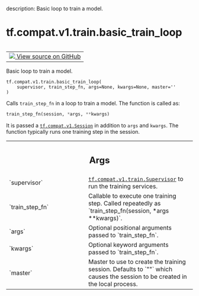 description: Basic loop to train a model.

<div itemscope itemtype="http://developers.google.com/ReferenceObject">
<meta itemprop="name" content="tf.compat.v1.train.basic_train_loop" />
<meta itemprop="path" content="Stable" />
</div>

# tf.compat.v1.train.basic_train_loop

<!-- Insert buttons and diff -->

<table class="tfo-notebook-buttons tfo-api nocontent" align="left">
<td>
  <a target="_blank" href="https://github.com/tensorflow/tensorflow/blob/r2.2/tensorflow/python/training/basic_loops.py#L24-L65">
    <img src="https://www.tensorflow.org/images/GitHub-Mark-32px.png" />
    View source on GitHub
  </a>
</td>
</table>



Basic loop to train a model.

<pre class="devsite-click-to-copy prettyprint lang-py tfo-signature-link">
<code>tf.compat.v1.train.basic_train_loop(
    supervisor, train_step_fn, args=None, kwargs=None, master=''
)
</code></pre>



<!-- Placeholder for "Used in" -->

Calls `train_step_fn` in a loop to train a model.  The function is called as:

```python
train_step_fn(session, *args, **kwargs)
```

It is passed a <a href="../../../../tf/compat/v1/Session.md"><code>tf.compat.v1.Session</code></a> in addition to `args` and `kwargs`.  The
function
typically runs one training step in the session.

<!-- Tabular view -->
 <table class="responsive fixed orange">
<colgroup><col width="214px"><col></colgroup>
<tr><th colspan="2"><h2 class="add-link">Args</h2></th></tr>

<tr>
<td>
`supervisor`
</td>
<td>
<a href="../../../../tf/compat/v1/train/Supervisor.md"><code>tf.compat.v1.train.Supervisor</code></a> to run the training services.
</td>
</tr><tr>
<td>
`train_step_fn`
</td>
<td>
Callable to execute one training step.  Called repeatedly as
`train_step_fn(session, *args **kwargs)`.
</td>
</tr><tr>
<td>
`args`
</td>
<td>
Optional positional arguments passed to `train_step_fn`.
</td>
</tr><tr>
<td>
`kwargs`
</td>
<td>
Optional keyword arguments passed to `train_step_fn`.
</td>
</tr><tr>
<td>
`master`
</td>
<td>
Master to use to create the training session.  Defaults to `""`
which causes the session to be created in the local process.
</td>
</tr>
</table>

